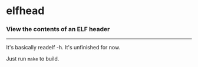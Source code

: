 # elfhead
### View the contents of an ELF header
<hr>

It's basically readelf -h. It's unfinished for now.

Just run `make` to build.

